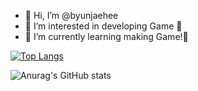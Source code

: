 - 👋 Hi, I’m @byunjaehee                
- 👀 I’m interested in developing Game 💞️              
- 🌱 I’m currently learning making Game!💞️                 
      
<!---       
byunjaehee/byunjaehee is a ✨ special ✨ repository because its `README.md` (this file) appears on your GitHub profile.  
You can click the Preview link to take a look at your changes. 
--->
[![Top Langs](https://github-readme-stats.vercel.app/api/top-langs/?username=byunjaehee&layout=compact)](https://github.com/byunjaehee/github-readme-stats)

![Anurag's GitHub stats](https://github-readme-stats.vercel.app/api?username=byunjaehee&show_icons=true&theme=radical)
   
